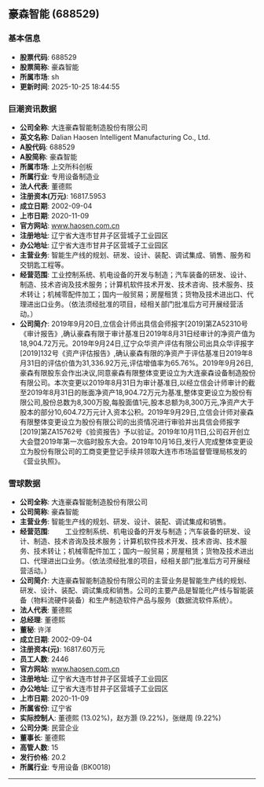 ## 豪森智能 (688529)

### 基本信息

- **股票代码**: 688529
- **股票简称**: 豪森智能
- **所属市场**: sh
- **更新时间**: 2025-10-25 18:44:55

### 巨潮资讯数据

- **公司全称**: 大连豪森智能制造股份有限公司
- **英文名称**: Dalian Haosen Intelligent Manufacturing Co., Ltd.
- **A股代码**: 688529
- **A股简称**: 豪森智能
- **所属市场**: 上交所科创板
- **所属行业**: 专用设备制造业
- **法人代表**: 董德熙
- **注册资本(万元)**: 16817.5953
- **成立日期**: 2002-09-04
- **上市日期**: 2020-11-09
- **官方网站**: www.haosen.com.cn
- **注册地址**: 辽宁省大连市甘井子区营城子工业园区
- **办公地址**: 辽宁省大连市甘井子区营城子工业园区
- **主营业务**: 智能生产线的规划、研发、设计、装配、调试集成、销售、服务和交钥匙工程等。
- **经营范围**: 工业控制系统、机电设备的开发与制造；汽车装备的研发、设计、制造、技术咨询及技术服务；计算机软件技术开发、技术咨询、技术服务、技术转让；机械零配件加工；国内一般贸易；房屋租赁；货物及技术进出口、代理进出口业务。（依法须经批准的项目，经相关部门批准后方可开展经营活动。）
- **公司简介**: 2019年9月20日,立信会计师出具信会师报字[2019]第ZA52310号《审计报告》,确认豪森有限于审计基准日2019年8月31日经审计的净资产值为18,904.72万元。2019年9月24日,辽宁众华资产评估有限公司出具众华评报字[2019]132号《资产评估报告》,确认豪森有限的净资产于评估基准日2019年8月31日的评估价值为31,336.92万元,评估增值率为65.76%。2019年9月26日,豪森有限股东会作出决议,同意豪森有限整体变更设立为大连豪森设备制造股份有限公司。本次变更以2019年8月31日为审计基准日,以经立信会计师审计的截至2019年8月31日的账面净资产18,904.72万元为基准,整体变更设立为股份有限公司,股份总数为8,300万股,每股面值1元,股本总额为8,300万元,净资产大于股本的部分10,604.72万元计入资本公积。2019年9月29日,立信会计师对豪森有限整体变更设立为股份有限公司的出资情况进行审验并出具信会师报字[2019]第ZA15762号《验资报告》予以验证。2019年10月11日,公司召开创立大会暨2019年第一次临时股东大会。2019年10月16日,发行人完成整体变更设立为股份有限公司的工商变更登记手续并领取大连市市场监督管理局核发的《营业执照》。

### 雪球数据

- **公司全称**: 大连豪森智能制造股份有限公司
- **公司简称**: 豪森智能
- **主营业务**: 智能生产线的规划、研发、设计、装配、调试集成和销售。
- **经营范围**: 　　工业控制系统、机电设备的开发与制造；汽车装备的研发、设计、制造、技术咨询及技术服务；计算机软件技术开发、技术咨询、技术服务、技术转让；机械零配件加工；国内一般贸易；房屋租赁；货物及技术进出口、代理进出口业务。（依法须经批准的项目，经相关部门批准后方可开展经营活动。）
- **公司简介**: 大连豪森智能制造股份有限公司的主营业务是智能生产线的规划、研发、设计、装配、调试集成和销售。公司的主要产品是智能化产线与智能装备（物料流硬件装备）和生产制造软件产品与服务（数据流软件系统）。
- **法人代表**: 董德熙
- **总经理**: 董德熙
- **董秘**: 许洋
- **成立日期**: 2002-09-04
- **注册资本(元)**: 16817.60万元
- **员工人数**: 2446
- **官方网站**: www.haosen.com.cn
- **注册地址**: 辽宁省大连市甘井子区营城子工业园区
- **办公地址**: 辽宁省大连市甘井子区营城子工业园区
- **上市日期**: 2020-11-09
- **所属省份**: 辽宁省
- **实际控制人**: 董德熙 (13.02%)，赵方灏 (9.22%)，张继周 (9.22%)
- **公司分类**: 民营企业
- **董事长**: 董德熙
- **高管人数**: 15
- **发行价格**: 20.2
- **所属行业**: 专用设备 (BK0018)

---
